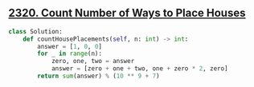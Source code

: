 ## [2320. Count Number of Ways to Place Houses](https://leetcode.com/problems/count-number-of-ways-to-place-houses/)

```python
class Solution:
    def countHousePlacements(self, n: int) -> int:
        answer = [1, 0, 0]
        for _ in range(n):
            zero, one, two = answer
            answer = [zero + one + two, one + zero * 2, zero]
        return sum(answer) % (10 ** 9 + 7)
```

